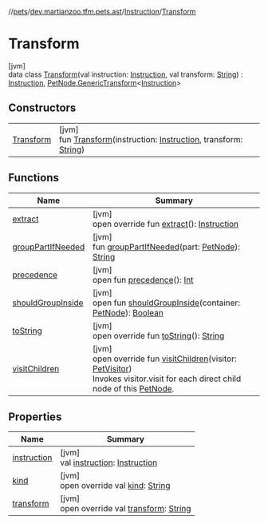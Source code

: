 //[pets](../../../../index.md)/[dev.martianzoo.tfm.pets.ast](../../index.md)/[Instruction](../index.md)/[Transform](index.md)

# Transform

[jvm]\
data class [Transform](index.md)(val instruction: [Instruction](../index.md), val transform: [String](https://kotlinlang.org/api/latest/jvm/stdlib/kotlin/-string/index.html)) : [Instruction](../index.md), [PetNode.GenericTransform](../../-pet-node/-generic-transform/index.md)&lt;[Instruction](../index.md)&gt;

## Constructors

| | |
|---|---|
| [Transform](-transform.md) | [jvm]<br>fun [Transform](-transform.md)(instruction: [Instruction](../index.md), transform: [String](https://kotlinlang.org/api/latest/jvm/stdlib/kotlin/-string/index.html)) |

## Functions

| Name | Summary |
|---|---|
| [extract](extract.md) | [jvm]<br>open override fun [extract](extract.md)(): [Instruction](../index.md) |
| [groupPartIfNeeded](../../-pet-node/group-part-if-needed.md) | [jvm]<br>fun [groupPartIfNeeded](../../-pet-node/group-part-if-needed.md)(part: [PetNode](../../-pet-node/index.md)): [String](https://kotlinlang.org/api/latest/jvm/stdlib/kotlin/-string/index.html) |
| [precedence](../../-pet-node/precedence.md) | [jvm]<br>open fun [precedence](../../-pet-node/precedence.md)(): [Int](https://kotlinlang.org/api/latest/jvm/stdlib/kotlin/-int/index.html) |
| [shouldGroupInside](../../-pet-node/should-group-inside.md) | [jvm]<br>open fun [shouldGroupInside](../../-pet-node/should-group-inside.md)(container: [PetNode](../../-pet-node/index.md)): [Boolean](https://kotlinlang.org/api/latest/jvm/stdlib/kotlin/-boolean/index.html) |
| [toString](to-string.md) | [jvm]<br>open override fun [toString](to-string.md)(): [String](https://kotlinlang.org/api/latest/jvm/stdlib/kotlin/-string/index.html) |
| [visitChildren](visit-children.md) | [jvm]<br>open override fun [visitChildren](visit-children.md)(visitor: [PetVisitor](../../../dev.martianzoo.tfm.pets/-pet-visitor/index.md))<br>Invokes visitor.visit for each direct child node of this [PetNode](../../-pet-node/index.md). |

## Properties

| Name | Summary |
|---|---|
| [instruction](instruction.md) | [jvm]<br>val [instruction](instruction.md): [Instruction](../index.md) |
| [kind](../kind.md) | [jvm]<br>open override val [kind](../kind.md): [String](https://kotlinlang.org/api/latest/jvm/stdlib/kotlin/-string/index.html) |
| [transform](transform.md) | [jvm]<br>open override val [transform](transform.md): [String](https://kotlinlang.org/api/latest/jvm/stdlib/kotlin/-string/index.html) |
